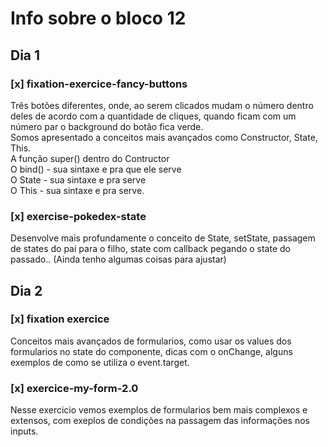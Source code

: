 # Info sobre o bloco 12
## Dia 1
### [x] fixation-exercice-fancy-buttons
Três botões diferentes, onde, ao serem clicados mudam o número dentro deles de acordo com a quantidade de cliques, quando ficam com um número par o background do botão fica verde. <br />
Somos apresentado a conceitos mais avançados como Constructor, State, This. <br />
A função super() dentro do Contructor <br />
O bind() - sua sintaxe e pra que ele serve <br />
O State - sua sintaxe e pra serve <br />
O This - sua sintaxe e pra serve. <br />
### [x] exercise-pokedex-state
Desenvolve mais profundamente o conceito de State, setState, passagem de states do pai para o filho, state com callback pegando o state do passado.. (Ainda tenho algumas coisas para ajustar)
## Dia 2
### [x] fixation exercice
Conceitos mais avançados de formularios, como usar os values dos formularios no state do componente, dicas com o onChange, alguns exemplos de como se utiliza o event.target.
### [x] exercice-my-form-2.0
Nesse exercicio vemos exemplos de formularios bem mais complexos e extensos, com exeplos de condições na passagem das informações nos inputs.
